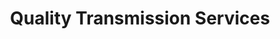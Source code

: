 ---
title: "Quality Transmission Services"
url: /wenatchee/quality-transmission-services/
shop: car repair
---